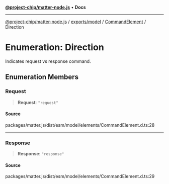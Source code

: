 [**@project-chip/matter-node.js**](../../../../../README.md) • **Docs**

***

[@project-chip/matter-node.js](../../../../../modules.md) / [exports/model](../../../README.md) / [CommandElement](../README.md) / Direction

# Enumeration: Direction

Indicates request vs response command.

## Enumeration Members

### Request

> **Request**: `"request"`

#### Source

packages/matter.js/dist/esm/model/elements/CommandElement.d.ts:28

***

### Response

> **Response**: `"response"`

#### Source

packages/matter.js/dist/esm/model/elements/CommandElement.d.ts:29
